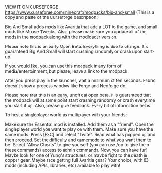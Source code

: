 VIEW IT ON CURSEFORGE https://www.curseforge.com/minecraft/modpacks/big-and-small
(This is a copy and paste of the Curseforge description.)

Big And Small adds mods like Avaritia that add a LOT to the game, and small mods like Mouse Tweaks. Also, please make sure you update all of the mods in the modpack along with the modloader version.

Please note this is an early Open Beta. Everything is due to change. It is guaranteed Big And Small will start crashing randomly or crash upon start-up.

If you would like, you can use this modpack in any form of media/entertainment, but please, leave a link to the modpack.

 

After you press play in the launcher, wait a minimum of ten seconds. Fabric doesn't show a process window like Forge and Neoforge do.

Please note that this is an early, unoffical open beta. It is guaranteed that the modpack will at some point start crashing randomly or crash everytime you start it up. Also, please give feedback. Every bit of information helps.



To host a singleplayer world as multiplayer with your friends:

Make sure the Essential mod is installed. 
Add them as a "friend".
Open the singleplayer world you want to play on with them.
Make sure you have the same mods.
Press [ESC] and select "Invite".
Read what has popped up and then proceed.
Set the difficulty and gamemode to what you want them to be. Select "Allow Cheats" to give yourself (you can use /op <username> to give them these commands) access to admin commands.
Now, you can have fun! Maybe look for one of Yung's structures, or maybe fight to the death in copper gear. Maybe race getting full Avaritia gear? Your choice, with 83 mods (including APIs, libraries, etc) available to play with!
